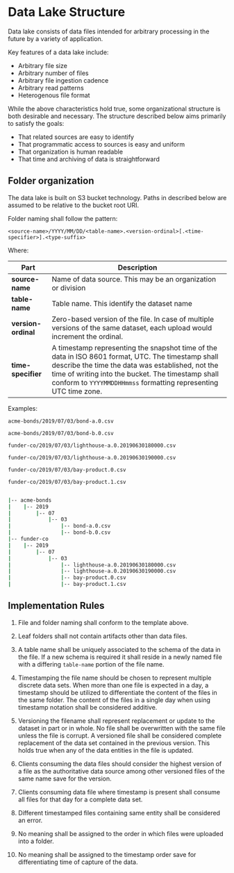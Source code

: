 # Data Lake Structure

Data lake consists of data files intended for arbitrary processing in the future by a variety of application.

Key features of a data lake include:

- Arbitrary file size
- Arbitrary number of files
- Arbitrary file ingestion cadence
- Arbitrary read patterns
- Heterogenous file format

While the above characteristics hold true, some organizational structure is both desirable and necessary. The structure described below aims primarily to satisfy the goals:

- That related sources are easy to identify
- That programmatic access to sources is easy and uniform
- That organization is human readable
- That time and archiving of data is straightforward

## Folder organization

The data lake is built on S3 bucket technology. Paths in described below are assumed to be relative to the bucket root URI.

Folder naming shall follow the pattern:

`<source-name>/YYYY/MM/DD/<table-name>.<version-ordinal>[.<time-specifier>].<type-suffix>`

Where:

|Part | Description|
|--- |--- |
|**source-name**| Name of data source. This may be an organization or division |
|**table-name**| Table name. This identify the dataset name |
|**version-ordinal**| Zero-based version of the file. In case of multiple versions of the same dataset, each upload would increment the ordinal. |
|**time-specifier**| A timestamp representing the snapshot time of the data in ISO 8601 format, UTC. The timestamp shall describe the time the data was established, not the time of writing into the bucket. The timestamp shall conform to `YYYYMMDDHHmmss` formatting representing UTC time zone. |


Examples:

`acme-bonds/2019/07/03/bond-a.0.csv`

`acme-bonds/2019/07/03/bond-b.0.csv`

`funder-co/2019/07/03/lighthouse-a.0.20190630180000.csv`

`funder-co/2019/07/03/lighthouse-a.0.20190630190000.csv`

`funder-co/2019/07/03/bay-product.0.csv`

`funder-co/2019/07/03/bay-product.1.csv`

```bash

|-- acme-bonds
|    |-- 2019
|        |-- 07
|            |-- 03
|                |-- bond-a.0.csv
|                |-- bond-b.0.csv
|-- funder-co
|    |-- 2019
|        |-- 07
|            |-- 03
|                |-- lighthouse-a.0.20190630180000.csv
|                |-- lighthouse-a.0.20190630190000.csv
|                |-- bay-product.0.csv
|                |-- bay-product.1.csv


```

## Implementation Rules

1. File and folder naming shall conform to the template above.

1. Leaf folders shall not contain artifacts other than data files.

1. A table name shall be uniquely associated to the schema of the data in the file. If a new schema is required it shall reside in a newly named file with a differing `table-name` portion of the file name.

1. Timestamping the file name should be chosen to represent multiple discrete data sets. When more than one file is expected in a day, a timestamp should be utilized to differentiate the content of the files in the same folder. The content of the files in a single day when using timestamp notation shall be considered additive.

1. Versioning the filename shall represent replacement or update to the dataset in part or in whole. No file shall be overwritten with the same file unless the file is corrupt. A versioned file shall be considered complete replacement of the data set contained in the previous version. This holds true when any of the data entities in the file is updated.

1. Clients consuming the data files should consider the highest version of a file as the authoritative data source among other versioned files of the same name save for the version.

1. Clients consuming data file where timestamp is present shall consume all files for that day for a complete data set.

1. Different timestamped files containing same entity shall be considered an error.

1. No meaning shall be assigned to the order in which files were uploaded into a folder.

1. No meaning shall be assigned to the timestamp order save for differentiating time of capture of the data.
